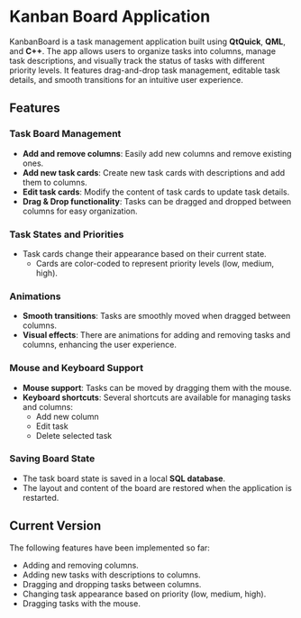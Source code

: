 # Kanban Board Application

KanbanBoard is a task management application built using **QtQuick**, **QML**, and **C++**. The app allows users to organize tasks into columns, manage task descriptions, and visually track the status of tasks with different priority levels. It features drag-and-drop task management, editable task details, and smooth transitions for an intuitive user experience.

## Features

### Task Board Management
- **Add and remove columns**: Easily add new columns and remove existing ones.
- **Add new task cards**: Create new task cards with descriptions and add them to columns.
- **Edit task cards**: Modify the content of task cards to update task details.
- **Drag & Drop functionality**: Tasks can be dragged and dropped between columns for easy organization.

### Task States and Priorities
- Task cards change their appearance based on their current state.
  - Cards are color-coded to represent priority levels (low, medium, high).

### Animations
- **Smooth transitions**: Tasks are smoothly moved when dragged between columns.
- **Visual effects**: There are animations for adding and removing tasks and columns, enhancing the user experience.

### Mouse and Keyboard Support
- **Mouse support**: Tasks can be moved by dragging them with the mouse.
- **Keyboard shortcuts**: Several shortcuts are available for managing tasks and columns:
  - Add new column
  - Edit task
  - Delete selected task

### Saving Board State
- The task board state is saved in a local **SQL database**.
- The layout and content of the board are restored when the application is restarted.

## Current Version

The following features have been implemented so far:
- Adding and removing columns.
- Adding new tasks with descriptions to columns.
- Dragging and dropping tasks between columns.
- Changing task appearance based on priority (low, medium, high).
- Dragging tasks with the mouse.
